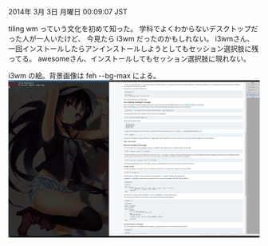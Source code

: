2014年  3月  3日 月曜日 00:09:07 JST

tiling wm っていう文化を初めて知った。
学科でよくわからないデスクトップだった人が一人いたけど、
今見たら i3wm だったのかもしれない。
i3wmさん、一回インストールしたらアンインストールしようとしてもセッション選択肢に残ってる。
awesomeさん、インストールしてもセッション選択肢に現れない。

i3wm の絵。背景画像は feh --bg-max による。
![](../../img/140303.png)
